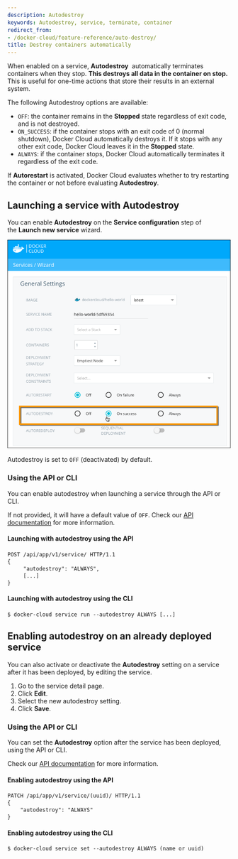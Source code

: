 ```yaml
---
description: Autodestroy
keywords: Autodestroy, service, terminate, container
redirect_from:
- /docker-cloud/feature-reference/auto-destroy/
title: Destroy containers automatically
---
```


When enabled on a service, **Autodestroy**  automatically terminates containers
when they stop. **This destroys all data in the container on stop.** This is
useful for one-time actions that store their results in an external system.

The following Autodestroy options are available:

- `OFF`: the container remains in the **Stopped** state regardless of exit code, and is not destroyed.
- `ON_SUCCESS`: if the container stops with an exit code of 0 (normal shutdown), Docker Cloud automatically destroys it. If it stops with any other exit code, Docker Cloud leaves it in the **Stopped** state.
- `ALWAYS`: if the container stops, Docker Cloud automatically terminates it regardless of the exit code.

If **Autorestart** is activated, Docker Cloud evaluates whether to try restarting the container or not before evaluating **Autodestroy**.

## Launching a service with Autodestroy

You can enable **Autodestroy** on the **Service configuration** step of the **Launch new service** wizard.

![](images/autodestroy.png)

Autodestroy is set to `OFF` (deactivated) by default.

### Using the API or CLI

You can enable autodestroy when launching a service through the API or CLI.

If not provided, it will have a default value of `OFF`. Check our [API documentation](/apidocs/docker-cloud.md) for more information.

#### Launching with autodestroy using the API
```
POST /api/app/v1/service/ HTTP/1.1
{
	 "autodestroy": "ALWAYS",
	 [...]
}
```

#### Launching with autodestroy using the CLI
```
$ docker-cloud service run --autodestroy ALWAYS [...]
```

## Enabling autodestroy on an already deployed service

You can also activate or deactivate the **Autodestroy** setting on a service
after it has been deployed, by editing the service.

1. Go to the service detail page.
2. Click **Edit**.
3. Select the new autodestroy setting.
4. Click **Save**.

### Using the API or CLI

You can set the **Autodestroy** option after the service has been
deployed, using the API or CLI.

Check our [API documentation](/apidocs/docker-cloud.md) for more information.

#### Enabling autodestroy using the API
```
PATCH /api/app/v1/service/(uuid)/ HTTP/1.1
{
	"autodestroy": "ALWAYS"
}
```

#### Enabling autodestroy using the CLI
```
$ docker-cloud service set --autodestroy ALWAYS (name or uuid)
```